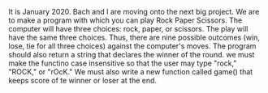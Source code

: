 It is January 2020. Bach and I are moving onto the next big project. We are to make a program with which you can play Rock Paper Scissors. The computer will have three choices: rock, paper, or scissors. The play will have the same three choices. Thus, there are nine possible outcomes (win, lose, tie for all three choices) against the computer's moves. The program should also return a string that declares the winner of the round. we must make the functino case insensitive so that the user may type "rock," "ROCK," or "rOcK." We must also write a new function called game() that keeps score of te winner or loser at the end.